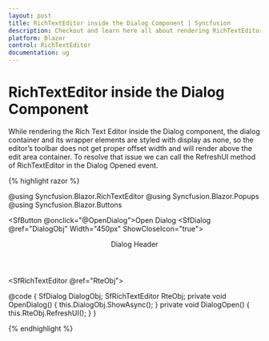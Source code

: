 ```yaml
---
layout: post
title: RichTextEditor inside the Dialog Component | Syncfusion
description: Checkout and learn here all about rendering RichTextEditor inside the Dialog component and more.
platform: Blazor
control: RichTextEditor
documentation: ug
---
```


# RichTextEditor inside the Dialog Component

While rendering the Rich Text Editor inside the Dialog component, the dialog container and its wrapper elements are styled with display as none, so the editor’s toolbar does not get proper offset width and will render above the edit area container. To resolve that issue we can call the RefreshUI method of RichTextEditor in the Dialog Opened event.

{% highlight razor %}

@using Syncfusion.Blazor.RichTextEditor
@using Syncfusion.Blazor.Popups
@using Syncfusion.Blazor.Buttons

<SfButton @onclick="@OpenDialog">Open Dialog</SfButton>
<SfDialog @ref="DialogObj" Width="450px" ShowCloseIcon="true">
    <DialogEvents Opened="@DialogOpen"></DialogEvents>
    <DialogTemplates>
        <Header>
            <div>Dialog Header</div>
        </Header>
        <Content>
            <SfRichTextEditor @ref="RteObj">
            </SfRichTextEditor>
        </Content>
    </DialogTemplates>
</SfDialog>

@code {
    SfDialog DialogObj;
    SfRichTextEditor RteObj;
    private void OpenDialog()
    {
        this.DialogObj.ShowAsync();
    }
    private void DialogOpen()
    {
        this.RteObj.RefreshUI();
    }
} 

{% endhighlight %}
